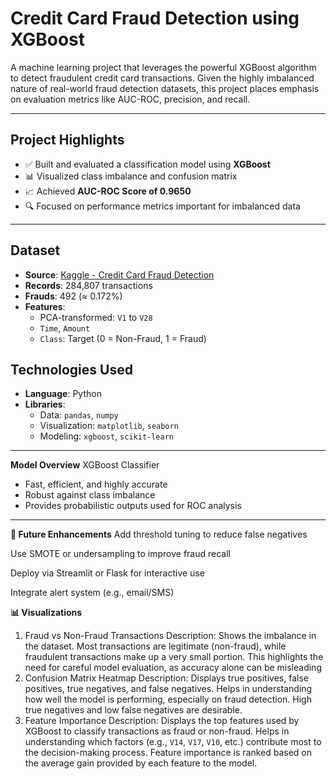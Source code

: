 #  Credit Card Fraud Detection using XGBoost

A machine learning project that leverages the powerful XGBoost algorithm to detect fraudulent credit card transactions. Given the highly imbalanced nature of real-world fraud detection datasets, this project places emphasis on evaluation metrics like AUC-ROC, precision, and recall.

---

##  Project Highlights

- ✅ Built and evaluated a classification model using **XGBoost**
- 📊 Visualized class imbalance and confusion matrix
- 📈 Achieved **AUC-ROC Score of 0.9650**
- 🔍 Focused on performance metrics important for imbalanced data

---

##  Dataset

- **Source**: [Kaggle - Credit Card Fraud Detection](https://www.kaggle.com/datasets/mlg-ulb/creditcardfraud)
- **Records**: 284,807 transactions
- **Frauds**: 492 (≈ 0.172%)
- **Features**:
  - PCA-transformed: `V1` to `V28`
  - `Time`, `Amount`
  - `Class`: Target (0 = Non-Fraud, 1 = Fraud)



##  Technologies Used

- **Language**: Python
- **Libraries**:
  - Data: `pandas`, `numpy`
  - Visualization: `matplotlib`, `seaborn`
  - Modeling: `xgboost`, `scikit-learn`

---

 **Model Overview**
 XGBoost Classifier

- Fast, efficient, and highly accurate
- Robust against class imbalance
- Provides probabilistic outputs used for ROC analysis

---
**🧠 Future Enhancements**
Add threshold tuning to reduce false negatives

Use SMOTE or undersampling to improve fraud recall

Deploy via Streamlit or Flask for interactive use

Integrate alert system (e.g., email/SMS)


**📊 Visualizations**
1. Fraud vs Non-Fraud Transactions
Description: Shows the imbalance in the dataset. Most transactions are legitimate (non-fraud), while fraudulent transactions make up a very small portion. This highlights the need for careful model evaluation, as accuracy alone can be misleading
2. Confusion Matrix Heatmap
Description: Displays true positives, false positives, true negatives, and false negatives. Helps in understanding how well the model is performing, especially on fraud detection. High true negatives and low false negatives are desirable.
3. Feature Importance
Description: Displays the top features used by XGBoost to classify transactions as fraud or non-fraud. Helps in understanding which factors (e.g., `V14`, `V17`, `V10`, etc.) contribute most to the decision-making process. Feature importance is ranked based on the average gain provided by each feature to the model.


